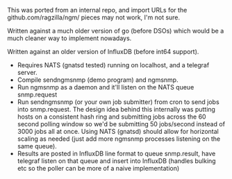 This was ported from an internal repo, and import URLs for the github.com/ragzilla/ngm/ pieces may not work, I'm not sure.

Written against a much older version of go (before DSOs) which would be a much cleaner way to implement nowadays.

Written against an older version of InfluxDB (before int64 support).

* Requires NATS (gnatsd tested) running on localhost, and a telegraf server.
* Compile sendngmsnmp (demo program) and ngmsnmp. 
* Run ngmsnmp as a daemon and it'll listen on the NATS queue snmp.request
* Run sendngmsnmp (or your own job submitter) from cron to send jobs into snmp.request. The design idea behind this internally was putting hosts on a consistent hash ring and submitting jobs across the 60 second polling window so we'd be submitting 50 jobs/second instead of 3000 jobs all at once. Using NATS (gnatsd) should allow for horizontal scaling as needed (just add more ngmsnmp processes listening on the same queue).
* Results are posted in InfluxDB line format to queue snmp.result, have telegraf listen on that queue and insert into InfluxDB (handles bulking etc so the poller can be more of a naive implementation)
